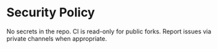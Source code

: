 # Security Policy

No secrets in the repo. CI is read-only for public forks. Report issues via private channels when appropriate.
